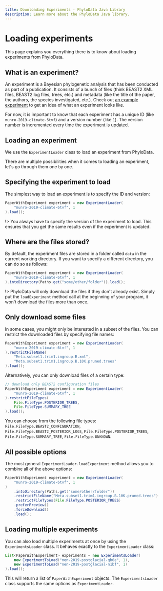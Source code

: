 ```yaml
---
title: Downloading Experiments - PhyloData Java Library
description: Learn more about the PhyloData Java library.
---
```


# Loading experiments

This page explains you everything there is to know about loading experiments from PhyloData.

## What is an experiment?

An experiment is a Bayesian phylogenetic analysis that has been conducted as part of a publication. It consists of a bunch of files (think BEAST2 XML files, BEAST2 log files, trees, etc.) and metadata (like the title of the paper, the authors, the species investigated, etc.). Check out [an example experiment](/experiments/https%3A%2F%2Fdoi.org%2F10.1098%2Frspb.2019.0234) to get an idea of what an experiment looks like.

For now, it is important to know that each experiment has a unique ID (like `munro-2019-climate-6tvf`) and a version number (like `1`). The version number is incremented every time the experiment is updated.

## Loading an experiment

We use the `ExperimentLoader` class to load an experiment from PhyloData.

There are multiple possibilities when it comes to loading an experiment, let's go through them one by one.

## Specifying the experiment to load

The simplest way to load an experiment is to specify the ID and version:

```java
PaperWithExperiment experiment = new ExperimentLoader(
    "munro-2019-climate-6tvf", 1
).load();
```

!> You always have to specify the version of the experiment to load. This ensures that you get the same results even if the experiment is updated.

## Where are the files stored?

By default, the experiment files are stored in a folder called `data` in the current working directory. If you want to specify a different directory, you can do so as follows:

```java
PaperWithExperiment experiment = new ExperimentLoader(
    "munro-2019-climate-6tvf", 1
).intoDirectory(Paths.get("some/other/folder")).load();
```

!> PhyloData will only download the files if they don't already exist. Simply put the `loadExperiment` method call at the beginning of your program, it won't download the files more than once.

## Only download some files

In some cases, you might only be interested in a subset of the files. You can restrict the downloaded files by specifying file names:

```java
PaperWithExperiment experiment = new ExperimentLoader(
    "munro-2019-climate-6tvf", 1
).restrictFileName(
    "Meta.subset1.trim1.ingroup.B.xml",
    "Meta.subset1.trim1.ingroup.B.10K.pruned.trees"
).load();
```

Alternatively, you can only download files of a certain type:

```java
// download only BEAST2 configuration files
PaperWithExperiment experiment = new ExperimentLoader(
    "munro-2019-climate-6tvf", 1
).restrictFileTypes(
    File.FileType.POSTERIOR_TREES,
    File.FileType.SUMMARY_TREE
).load();
```

You can choose from the following file types: `File.FileType.BEAST2_CONFIGURATION`, `File.FileType.BEAST2_POSTERIOR_LOGS`, `File.FileType.POSTERIOR_TREES`, `File.FileType.SUMMARY_TREE`, `File.FileType.UNKNOWN`.

## All possible options

The most general `ExperimentLoader.loadExperiment` method allows you to combine all of the above options:

```java
PaperWithExperiment experiment = new ExperimentLoader(
    "munro-2019-climate-6tvf", 1
)
    .intoDirectory(Paths.get("some/other/folder"))
    .restrictFileName("Meta.subset1.trim1.ingroup.B.10K.pruned.trees")
    .restrictFileTypes(File.FileType.POSTERIOR_TREES)
    .preferPreview()
    .forceDownload()
    .load();
```

## Loading multiple experiments

You can also load multiple experiments at once by using the `ExperimentsLoader` class. It behaves exactly to the `ExperimentLoader` class:

```java
List<PaperWithExperiment> experiments = new ExperimentsLoader(
	new ExperimentToLoad("nen-2019-postglacial-qh0e", 1),
	new ExperimentToLoad("nen-2019-postglacial-n1bf", 1)
).load();
```

This will return a list of `PaperWithExperiment` objects. The `ExperimentsLoader` class supports the same options as `ExperimentLoader`.
